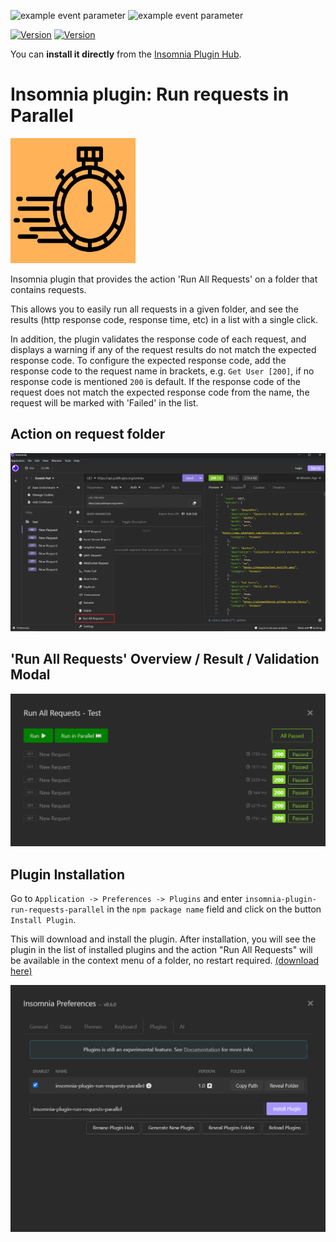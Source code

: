 ![example event parameter](https://github.com/AasheeshMahammad/insomnia-plugin-run-requests-parallel/actions/workflows/node.js.yml/badge.svg?event=push)
![example event parameter](https://github.com/AasheeshMahammad/insomnia-plugin-run-requests-parallel/actions/workflows/npm-publish.yml/badge.svg)

[![Version](https://img.shields.io/badge/npmjs-1.2.0-red)](https://www.npmjs.com/package/insomnia-plugin-run-requests-parallel)
[![Version](https://img.shields.io/badge/Insomnia_Plugin_Hub-1.2.0-purple)](https://insomnia.rest/plugins/insomnia-plugin-run-requests-parallel)

You can **install it directly** from the [Insomnia Plugin Hub](https://insomnia.rest/plugins/insomnia-plugin-run-requests-parallel).

# Insomnia plugin: Run requests in Parallel

<img src="/assets/icon.png" width="200" height="200">

Insomnia plugin that provides the action 'Run All Requests' on a folder that contains requests.

This allows you to easily run all requests in a given folder, and see the results (http response code, response time, etc) in a list with a single click.

In addition, the plugin validates the response code of each request, and displays a warning if any of the request results do not match the expected response code.
To configure the expected response code, add the response code to the request name in brackets, e.g. `Get User [200]`, if no response code is mentioned `200` is default.
If the response code of the request does not match the expected response code from the name, the request will be marked with 'Failed' in the list.

## Action on request folder

![Action on the folder](/assets/action-on-folder.png)

## 'Run All Requests' Overview / Result / Validation Modal

![List of requests to run](/assets/overview-result-request-list.png)

## Plugin Installation

Go to `Application -> Preferences -> Plugins` and enter `insomnia-plugin-run-requests-parallel` in the `npm package name` field and click on the button `Install Plugin`.

This will download and install the plugin. After installation, you will see the plugin in the list of installed plugins
and the action "Run All Requests" will be available in the context menu of a folder, no restart required.
[(download here)](https://github.com/AasheeshMahammad/insomnia-plugin-run-requests-parallel/releases/tag/1.0.0)

![Installation](/assets/installation.png)